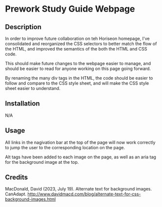# Prework Study Guide Webpage

## Description

In order to improve future collaboration on teh Horiseon homepage, I've consolidated and reorganized the CSS selectors to better match the flow of the HTML, and improved the semantics of the both the HTML and CSS code. 

This should make future changes to the webpage easier to manage, and should be easier to read for anyone working on this page going forward. 

By renaming the many div tags in the HTML, the code should be easier to follow and compare to the CSS style sheet, and will make the CSS style sheet easier to understand.

## Installation

N/A

## Usage

All links in the nagivation bar at the top of the page will now work correctly to jump the user to the corresponding location on the page. 

Alt tags have been added to each image on the page, as well as an aria tag for the background image at the top. 

## Credits

MacDonald, David (2023, July 19). Alternate text for background images. CanAdapt. http://www.davidmacd.com/blog/alternate-text-for-css-background-images.html


